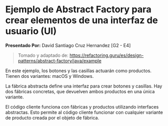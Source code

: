 # Ejemplo de Abstract Factory para crear elementos de una interfaz de usuario (UI)

**Presentado Por:** David Santiago Cruz Hernandez [G2 - E4]

> Tomado y adaptado de: https://refactoring.guru/es/design-patterns/abstract-factory/java/example


En este ejemplo, los botones y las casillas actuarán como productos. Tienen dos variantes: macOS y Windows.

La fábrica abstracta define una interfaz para crear botones y casillas. Hay dos fábricas concretas, que devuelven ambos productos en una única variante.

El código cliente funciona con fábricas y productos utilizando interfaces abstractas. Esto permite al código cliente funcionar con cualquier variante de producto creada por el objeto de fábrica.
